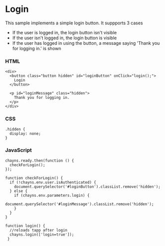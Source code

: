 # Login

This sample implements a simple login button. 
It suppports 3 cases
* If the user is logged in, the login button isn't visible
* If the user isn't logged in, the login button is visible
* If the user has logged in using the button, a message saying 'Thank you for logging in.' is shown

### HTML
```
<div>
  <button class="button hidden" id="loginButton" onClick="login();">
    Login
  </button>

  <p id="loginMessage" class="hidden">
    Thank you for logging in.
  </p>
</div>
```

### CSS
```
.hidden {
  display: none;                   
}
```

### JavaScript
```
chayns.ready.then(function () {
  checkForLogin();                                 
});

function checkForLogin() {
  if (!chayns.env.user.isAuthenticated) {
    document.querySelector('#loginButton').classList.remove('hidden');
  } else {
    if (chayns.env.parameters.login) {
      document.querySelector('#loginMessage').classList.remove('hidden');
    }
  }
}

function login() {
  //reloads tapp after login
  chayns.login(['login=true']);
 }
 ```
